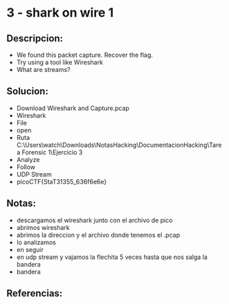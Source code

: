 # 3 - shark on wire 1

## Descripcion:
* We found this packet capture. Recover the flag.
* Try using a tool like Wireshark
* What are streams?

## Solucion:
* Download Wireshark and Capture.pcap
* Wireshark
* File
* open
* Ruta C:\Users\watch\Downloads\NotasHacking\DocumentacionHacking\Tarea Forensic 1\Ejercicio 3
* Analyze
* Follow
* UDP Stream
* picoCTF{StaT31355_636f6e6e}

## Notas:
* descargamos el wireshark junto con el archivo de pico
* abrimos wireshark
* abrimos la direccion y el archivo donde tenemos el .pcap
* lo analizamos
* en seguir
* en udp stream y vajamos la flechita 5 veces hasta que nos salga la bandera
* bandera

## Referencias:
